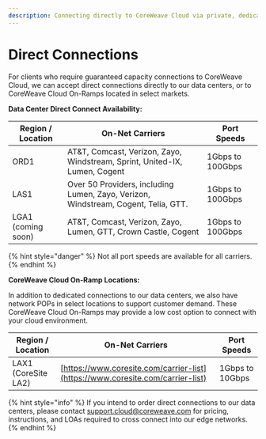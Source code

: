 ```yaml
---
description: Connecting directly to CoreWeave Cloud via private, dedicated links.
---
```


# Direct Connections

For clients who require guaranteed capacity connections to CoreWeave Cloud, we can accept direct connections directly to our data centers, or to CoreWeave Cloud On-Ramps located in select markets.

**Data Center Direct Connect Availability:**

| Region / Location  | On-Net Carriers                                                                    | Port Speeds      |
| ------------------ | ---------------------------------------------------------------------------------- | ---------------- |
| ORD1               | AT\&T, Comcast, Verizon, Zayo, Windstream, Sprint, United-IX, Lumen, Cogent        | 1Gbps to 100Gbps |
| LAS1               | Over 50 Providers, including Lumen, Zayo, Verizon, Windstream, Cogent, Telia, GTT. | 1Gbps to 100Gbps |
| LGA1 (coming soon) | AT\&T, Comcast, Verizon, Zayo, Lumen, GTT, Crown Castle, Cogent                    | 1Gbps to 100Gbps |

{% hint style="danger" %}
Not all port speeds are available for all carriers.
{% endhint %}

**CoreWeave Cloud On-Ramp Locations:**

In addition to dedicated connections to our data centers, we also have network POPs in select locations to support customer demand. These CoreWeave Cloud On-Ramps may provide a low cost option to connect with your cloud environment.

| Region / Location   | On-Net Carriers                                                                | Port Speeds     |
| ------------------- | ------------------------------------------------------------------------------ | --------------- |
| LAX1 (CoreSite LA2) | [https://www.coresite.com/carrier-list](https://www.coresite.com/carrier-list) | 1Gbps to 10Gbps |

{% hint style="info" %}
If you intend to order direct connections to our data centers, please contact support.cloud@coreweave.com for pricing, instructions, and LOAs required to cross connect into our edge networks.
{% endhint %}
